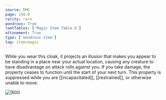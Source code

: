```yaml
---
source: DMG
page: 158.0
rarity: rare
wondrous: True
lootTables: ['Magic Item Table G']
attunement: True
type: ['wondrous item']
tag: item/magic
---
```


While you wear this cloak, it projects an illusion that makes you appear to be standing in a place near your actual location, causing any creature to have disadvantage on attack rolls against you. If you take damage, the property ceases to function until the start of your next turn. This property is suppressed while you are [[incapacitated]], [[restrained]], or otherwise unable to move.


![|600](https://5e.tools/img/items/DMG/Cloak%20of%20Displacement.jpg)